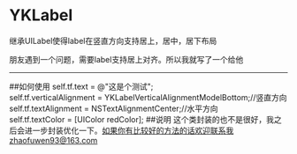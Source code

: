 # YKLabel
继承UILabel使得label在竖直方向支持居上，居中，居下布局

朋友遇到一个问题，需要label支持居上对齐。所以我就写了一个给他
***
##如何使用
  self.tf.text = @"这是个测试";  
  self.tf.verticalAlignment = YKLabelVerticalAlignmentModelBottom;//竖直方向  
  self.tf.textAlignment = NSTextAlignmentCenter;//水平方向  
  self.tf.textColor = [UIColor redColor];
##说明
这个类封装的也不是很好，我之后会进一步封装优化一下。如果你有比较好的方法的话欢迎联系我zhaofuwen93@163.com
